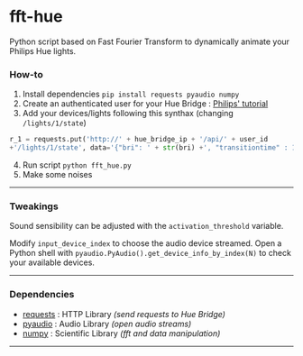 # fft-hue

Python script based on Fast Fourier Transform to dynamically animate your Philips Hue lights.

### How-to
1. Install dependencies `pip install requests pyaudio numpy`
2. Create an authenticated user for your Hue Bridge : [Philips' tutorial](https://www.developers.meethue.com/documentation/getting-started)
3. Add your devices/lights following this synthax (changing `/lights/1/state`)
```Python
r_1 = requests.put('http://' + hue_bridge_ip + '/api/' + user_id 
+'/lights/1/state', data='{"bri": ' + str(bri) +', "transitiontime" : 1, "hue": ' + hue +'}')
```
4. Run script `python fft_hue.py`
5. Make some noises
***
### Tweakings
Sound sensibility can be adjusted with the `activation_threshold` variable.

Modify `input_device_index` to choose the audio device streamed. Open a Python shell with `pyaudio.PyAudio().get_device_info_by_index(N)` to check your available devices.
***
### Dependencies
* [requests](http://docs.python-requests.org/en/master/) : HTTP Library *(send requests to Hue Bridge)*
* [pyaudio](https://people.csail.mit.edu/hubert/pyaudio/) : Audio Library *(open audio streams)*
* [numpy](http://www.numpy.org/) : Scientific Library *(fft and data manipulation)*
***
